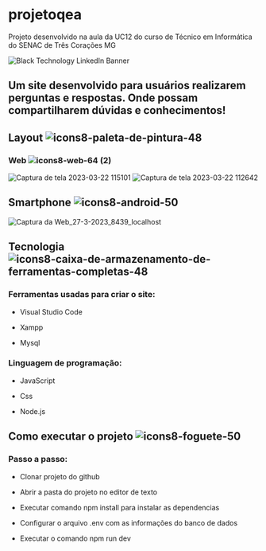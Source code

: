 # projetoqea
Projeto desenvolvido na aula da UC12 do curso de Técnico em Informática do SENAC de Três Corações MG

![Black Technology LinkedIn Banner](https://user-images.githubusercontent.com/111750542/226937781-908b1a6a-e055-4ef4-9d9f-9be04676deac.png)

## Um site desenvolvido para  usuários realizarem perguntas e respostas. Onde possam compartilharem dúvidas e conhecimentos!

## Layout  ![icons8-paleta-de-pintura-48](https://user-images.githubusercontent.com/111750542/226944307-08021828-36fd-45ae-9ece-26a1cee2e9e8.png)
### Web ![icons8-web-64 (2)](https://user-images.githubusercontent.com/111750542/227933730-72b45881-d8d9-4656-bdce-92ca00accadf.png)

![Captura de tela 2023-03-22 115101](https://user-images.githubusercontent.com/111750542/226945742-3c89f72a-b589-47be-a52f-92e75e4bd9e3.png)
![Captura de tela 2023-03-22 112642](https://user-images.githubusercontent.com/111750542/226945768-e88a6dca-6f15-4300-9188-4f9a8057124e.png)

## Smartphone ![icons8-android-50](https://user-images.githubusercontent.com/111750542/227933264-485d51da-95c1-40d0-93e1-1b235dbfc541.png)

![Captura da Web_27-3-2023_8439_localhost](https://user-images.githubusercontent.com/111750542/227932336-8535144c-a54e-4545-8245-6f954314c365.jpeg)


## Tecnologia  ![icons8-caixa-de-armazenamento-de-ferramentas-completas-48](https://user-images.githubusercontent.com/111750542/226946425-f28062f2-f500-41a6-971d-fdd102b90f02.png)
### Ferramentas usadas para criar o site:

- Visual Studio Code

- Xampp

- Mysql

### Linguagem de programação:

- JavaScript

- Css

- Node.js


## Como executar o projeto ![icons8-foguete-50](https://user-images.githubusercontent.com/111750542/226948082-e082c215-ea7f-4e3a-932c-81711590e364.png)

### Passo a passo:

- Clonar projeto do github 

- Abrir a pasta do projeto no editor de texto

- Executar comando npm install para instalar as dependencias

- Configurar o arquivo .env com as informações do banco de dados 

- Executar o comando npm run dev






